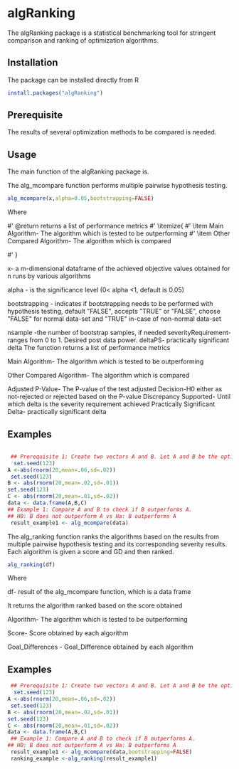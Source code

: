 # algRanking
The algRanking package is a statistical benchmarking tool for stringent comparison and ranking of optimization algorithms. 

## Installation
The package can be installed directly from R 
```R
install.packages("algRanking")
```


## Prerequisite
The results of several optimization methods to be compared is needed. 

## Usage
The main function of the algRanking package is. 



The alg_mcompare function performs multiple pairwise hypothesis testing.

```R
alg_mcompare(x,alpha=0.05,bootstrapping=FALSE)
```

Where 


#' @return returns a list of performance metrics
#' \itemize{
#' \item Main Algorithm- The algorithm which is tested to be outperforming
#' \item Other Compared Algorithm- The algorithm which is compared

#' }

x- a m-dimensional dataframe of the achieved objective values obtained for n runs by various algorithms

alpha	- is the significance level (0< alpha <1, default is 0.05)


bootstrapping	- indicates if bootstrapping needs to be performed with hypothesis testing, default "FALSE", accepts "TRUE" or "FALSE", choose "FALSE" for normal data-set and "TRUE" in-case of non-normal data-set

nsample -the number of bootstrap samples, if needed
 severityRequirement- ranges from 0 to 1. Desired post data power.
deltaPS- practically significant delta
The function returns a list of performance metrics

Main Algorithm- The algorithm which is tested to be outperforming

Other Compared Algorithm- The algorithm which is compared

Adjusted P-Value- The P-value of the test adjusted
Decision-H0 either as not-rejected or rejected based on the P-value
 Discrepancy Supported- Until which delta is the severity requirement achieved
Practically Significant Delta- practically significant delta


## Examples
```R

 ## Prerequisite 1: Create two vectors A and B. Let A and B be the optimum achieved.
  set.seed(123)
A <-abs(rnorm(20,mean=.06,sd=.02))
 set.seed(123)
B <- abs(rnorm(20,mean=.02,sd=.01))
set.seed(123)
C <- abs(rnorm(20,mean=.01,sd=.02))
data <- data.frame(A,B,C)
## Example 1: Compare A and B to check if B outperforms A.
## H0: B does not outperform A vs Ha: B outperforms A
 result_example1 <- alg_mcompare(data)
```

The alg_ranking function ranks the algorithms based on the results from  multiple pairwise hypothesis testing and its corresponding severity results. Each algorithm is given a score and GD  and then ranked.


```R
alg_ranking(df)
```
Where

df- result of the alg_mcompare function, which is a data frame

It returns the algorithm ranked based on the score obtained

Algorithm- The algorithm which is tested to be outperforming

Score- Score obtained by each algorithm

Goal_Differences - Goal_Difference obtained by each algorithm

## Examples
```R
 ## Prerequisite 1: Create two vectors A and B. Let A and B be the optimum achieved.
  set.seed(123)
A <-abs(rnorm(20,mean=.06,sd=.02))
 set.seed(123)
B <- abs(rnorm(20,mean=.02,sd=.01))
set.seed(123)
C <- abs(rnorm(20,mean=.01,sd=.02))
data <- data.frame(A,B,C)
 ## Example 1: Compare A and B to check if B outperforms A.
## H0: B does not outperform A vs Ha: B outperforms A
 result_example1 <- alg_mcompare(data,bootstrapping=FALSE)
 ranking_example <-alg_ranking(result_example1)
```
